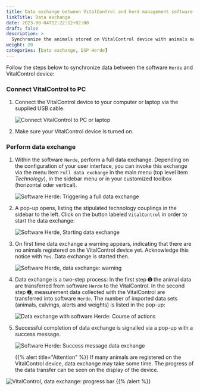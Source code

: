 ```yaml
---
title: Data exchange between VitalControl and herd management software Herde
linkTitle: Data exchange
date: 2023-08-04T12:22:12+02:00
draft: false
description: >
  Synchronize the animals stored on VitalControl device with animals managed by *Herde* software and transfer measured values recorded with VitalControl device to *Herde* software.
weight: 20
categories: [Data exchange, DSP Herde]
---
```

Follow the steps below to synchronize data between the software `Herde` and VitalControl device:

### Connect VitalControl to PC

1. Connect the VitalControl device to your computer or laptop via the supplied USB cable.

   ![Connect VitalControl to PC or laptop](/images/synchronisation/connect-to-pc.svg "Connect VitalControl to PC")

1. Make sure your VitalControl device is turned on.

### Perform data exchange

1. Within the software `Herde`, perform a full data exchange. Depending on the configuration of your user interface, you can invoke this exchange via the menu item `Full data exchange` in the main menu (top level item _Technology_), in the sidebar menu or in your customized toolbox (horizontal oder vertical).

   ![Software Herde: Triggering a full data exchange](../screenshots/data-exchange.png "Herde: Triggering data exchange")

1. A pop-up opens, listing the stipulated technology couplings in the sidebar to the left. Click on the button labeled `VitalControl` in order to start the data exchange:

   ![Software Herde, Starting data exchange](../screenshots/start-transfer.png "Herde: Start data exchange")

1. On first time data exchange a warning appears, indicating that there are no animals registered on the VitalControl device yet. Acknowledge this notice with `Yes`. Data exchange is started then.

   ![Software Herde, data exchange: warning](../screenshots/warning.png "Data exchange: warning")

1. Data exchange is a two-step process: In the first step ➊ the animal data are transferred from software `Herde` to the VitalControl. In the second step ➋, measurement data collected with the VitalControl are transferred into software `Herde`. The number of imported data sets (animals, calvings, alerts and weights) is listed in the pop-up:

   ![Data exchange with software Herde: Course of actions](../screenshots/data-transfer.png "Data exchange: Course of actions")

1. Successful completion of data exchange is signalled via a pop-up with a success message.

   ![Software Herde: Success message data exchange](../screenshots/success-message.png "Herde: Success message data exchange")

    {{% alert title="Attention" %}}
If many animals are registered on the VitalControl device, data exchange may take some time. The progress of the data transfer can be seen on the display of the device.

![VitalControl, data exchange: progress bar](../../vcsynchronizer/images/import-animals/data-transfer.png "VitalControl: progress bar data exchange")
    {{% /alert %}}
